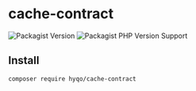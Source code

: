 # cache-contract 
![Packagist Version](https://img.shields.io/packagist/v/hyqo/cache-contract?style=flat-square)
![Packagist PHP Version Support](https://img.shields.io/packagist/php-v/hyqo/cache-contract?style=flat-square)


## Install

```sh
composer require hyqo/cache-contract
```
